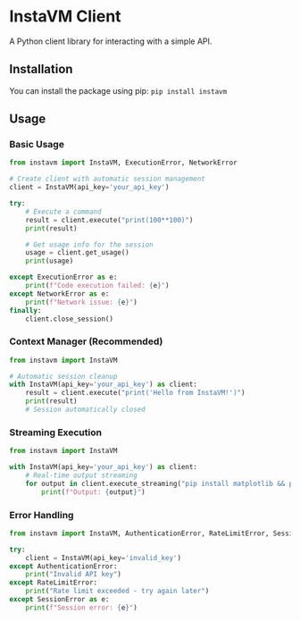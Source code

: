 # InstaVM Client

A Python client library for interacting with a simple API.

## Installation

You can install the package using pip:
     ```
     pip install instavm
     ```

## Usage

### Basic Usage
```python
from instavm import InstaVM, ExecutionError, NetworkError

# Create client with automatic session management
client = InstaVM(api_key='your_api_key')

try:
    # Execute a command
    result = client.execute("print(100**100)")
    print(result)

    # Get usage info for the session
    usage = client.get_usage()
    print(usage)

except ExecutionError as e:
    print(f"Code execution failed: {e}")
except NetworkError as e:
    print(f"Network issue: {e}")
finally:
    client.close_session()
```

### Context Manager (Recommended)
```python
from instavm import InstaVM

# Automatic session cleanup
with InstaVM(api_key='your_api_key') as client:
    result = client.execute("print('Hello from InstaVM!')")
    print(result)
    # Session automatically closed
```

### Streaming Execution
```python
from instavm import InstaVM

with InstaVM(api_key='your_api_key') as client:
    # Real-time output streaming
    for output in client.execute_streaming("pip install matplotlib && python -c 'import matplotlib; print(\"Success!\")'"):
        print(f"Output: {output}")
```

### Error Handling
```python
from instavm import InstaVM, AuthenticationError, RateLimitError, SessionError

try:
    client = InstaVM(api_key='invalid_key')
except AuthenticationError:
    print("Invalid API key")
except RateLimitError:
    print("Rate limit exceeded - try again later")
except SessionError as e:
    print(f"Session error: {e}")
```
